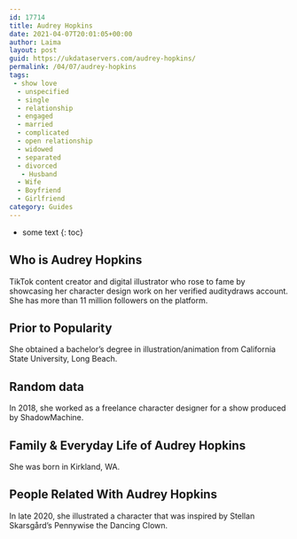 ```yaml
---
id: 17714
title: Audrey Hopkins
date: 2021-04-07T20:01:05+00:00
author: Laima
layout: post
guid: https://ukdataservers.com/audrey-hopkins/
permalink: /04/07/audrey-hopkins
tags:
 - show love
  - unspecified
  - single
  - relationship
  - engaged
  - married
  - complicated
  - open relationship
  - widowed
  - separated
  - divorced
   - Husband
  - Wife
  - Boyfriend
  - Girlfriend
category: Guides
---
```


* some text
{: toc}


## Who is Audrey Hopkins
                  
                  
                  
TikTok content creator and digital illustrator who rose to fame by showcasing her character design work on her verified auditydraws account. She has more than 11 million followers on the platform.
                  
              
            
              
            
                
                
                
## Prior to Popularity
                  
                  
                  
She obtained a bachelor&#8217;s degree in illustration/animation from California State University, Long Beach.
                  
              
            
              
            
                
                
                
## Random data
                  
                  
                  
In 2018, she worked as a freelance character designer for a show produced by ShadowMachine.
                  
              
            
              
            
                
                
                
## Family & Everyday Life of Audrey Hopkins
                  
                  
                  
She was born in Kirkland, WA.
                  
              
            
              
            
                
                
                
## People Related With Audrey Hopkins
                  
                  
                  
In late 2020, she illustrated a character that was inspired by Stellan Skarsgård&#8217;s Pennywise the Dancing Clown. 
                  
              
            
              
            
                
              
            
              
              
            
            
              
            
          
          
          